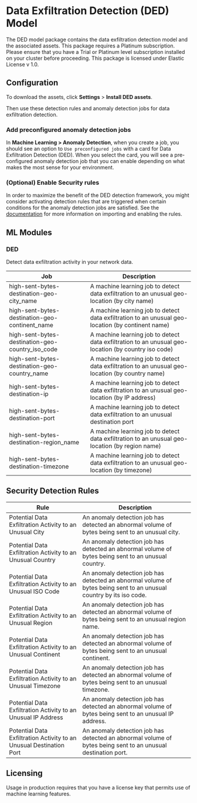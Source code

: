 # Data Exfiltration Detection (DED) Model

The DED model package contains the data exfiltration detection model and the associated assets. This package requires a Platinum subscription. Please ensure that you have a Trial or Platinum level subscription installed on your cluster before proceeding. This package is licensed under Elastic License v 1.0.

## Configuration

To download the assets, click **Settings** > **Install DED assets**. 

Then use these detection rules and anomaly detection jobs for data exfiltration detection.

### Add preconfigured anomaly detection jobs

In **Machine Learning > Anomaly Detection**, when you create a job, you should see an option to `Use preconfigured jobs` with a card for Data Exfiltration Detection (DED). When you select the card, you will see a pre-configured anomaly detection job that you can enable depending on what makes the most sense for your environment.

### (Optional) Enable Security rules

In order to maximize the benefit of the DED detection framework, you might consider activating detection rules that are triggered when certain conditions for the anomaly detection jobs are satisfied. See the [documentation](https://www.elastic.co/guide/en/security/current/detection-engine-overview.html) for more information on importing and enabling the rules.

## ML Modules

### DED

Detect data exfiltration activity in your network data.

| Job | Description |
|---|---|
| high-sent-bytes-destination-geo-city_name | A machine learning job to detect data exfiltration to an unusual geo-location (by city name) | 
| high-sent-bytes-destination-geo-continent_name | A machine learning job to detect data exfiltration to an unusual geo-location (by continent name) |
| high-sent-bytes-destination-geo-country_iso_code | A machine learning job to detect data exfiltration to an unusual geo-location (by country iso code) |
| high-sent-bytes-destination-geo-country_name | A machine learning job to detect data exfiltration to an unusual geo-location (by country name) |
| high-sent-bytes-destination-ip | A machine learning job to detect data exfiltration to an unusual geo-location (by IP address) |
| high-sent-bytes-destination-port | A machine learning job to detect data exfiltration to an unusual destination port |
| high-sent-bytes-destination-region_name | A machine learning job to detect data exfiltration to an unusual geo-location (by region name) |
| high-sent-bytes-destination-timezone | A machine learning job to detect data exfiltration to an unusual geo-location (by timezone) |

## Security Detection Rules

| Rule | Description |
|---|---|
| Potential Data Exfiltration Activity to an Unusual City | An anomaly detection job has detected an abnormal volume of bytes being sent to an unusual city.|
| Potential Data Exfiltration Activity to an Unusual Country | An anomaly detection job has detected an abnormal volume of bytes being sent to an unusual country.|
| Potential Data Exfiltration Activity to an Unusual ISO Code | An anomaly detection job has detected an abnormal volume of bytes being sent to an unusual country by its iso code.|
| Potential Data Exfiltration Activity to an Unusual Region | An anomaly detection job has detected an abnormal volume of bytes being sent to an unusual region name.|
| Potential Data Exfiltration Activity to an Unusual Continent | An anomaly detection job has detected an abnormal volume of bytes being sent to an unusual continent.|
| Potential Data Exfiltration Activity to an Unusual Timezone | An anomaly detection job has detected an abnormal volume of bytes being sent to an unusual timezone.|
| Potential Data Exfiltration Activity to an Unusual IP Address | An anomaly detection job has detected an abnormal volume of bytes being sent to an unusual IP address.|
| Potential Data Exfiltration Activity to an Unusual Destination Port | An anomaly detection job has detected an abnormal volume of bytes being sent to an unusual destination port.|

## Licensing
Usage in production requires that you have a license key that permits use of machine learning features.
